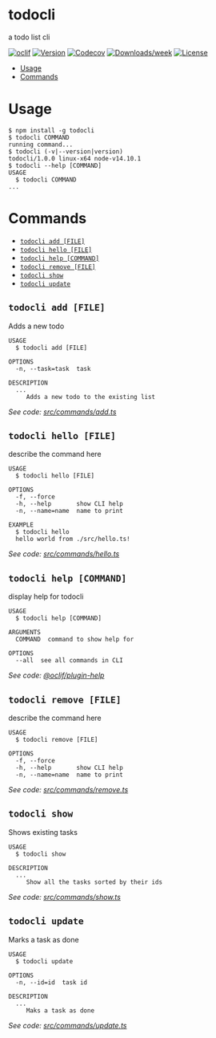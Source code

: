 todocli
=======

a todo list cli

[![oclif](https://img.shields.io/badge/cli-oclif-brightgreen.svg)](https://oclif.io)
[![Version](https://img.shields.io/npm/v/todocli.svg)](https://npmjs.org/package/todocli)
[![Codecov](https://codecov.io/gh/shujer/todocli/branch/master/graph/badge.svg)](https://codecov.io/gh/shujer/todocli)
[![Downloads/week](https://img.shields.io/npm/dw/todocli.svg)](https://npmjs.org/package/todocli)
[![License](https://img.shields.io/npm/l/todocli.svg)](https://github.com/shujer/todocli/blob/master/package.json)

<!-- toc -->
* [Usage](#usage)
* [Commands](#commands)
<!-- tocstop -->
# Usage
<!-- usage -->
```sh-session
$ npm install -g todocli
$ todocli COMMAND
running command...
$ todocli (-v|--version|version)
todocli/1.0.0 linux-x64 node-v14.10.1
$ todocli --help [COMMAND]
USAGE
  $ todocli COMMAND
...
```
<!-- usagestop -->
# Commands
<!-- commands -->
* [`todocli add [FILE]`](#todocli-add-file)
* [`todocli hello [FILE]`](#todocli-hello-file)
* [`todocli help [COMMAND]`](#todocli-help-command)
* [`todocli remove [FILE]`](#todocli-remove-file)
* [`todocli show`](#todocli-show)
* [`todocli update`](#todocli-update)

## `todocli add [FILE]`

Adds a new todo

```
USAGE
  $ todocli add [FILE]

OPTIONS
  -n, --task=task  task

DESCRIPTION
  ...
     Adds a new todo to the existing list
```

_See code: [src/commands/add.ts](https://github.com/shujer/todocli/blob/v1.0.0/src/commands/add.ts)_

## `todocli hello [FILE]`

describe the command here

```
USAGE
  $ todocli hello [FILE]

OPTIONS
  -f, --force
  -h, --help       show CLI help
  -n, --name=name  name to print

EXAMPLE
  $ todocli hello
  hello world from ./src/hello.ts!
```

_See code: [src/commands/hello.ts](https://github.com/shujer/todocli/blob/v1.0.0/src/commands/hello.ts)_

## `todocli help [COMMAND]`

display help for todocli

```
USAGE
  $ todocli help [COMMAND]

ARGUMENTS
  COMMAND  command to show help for

OPTIONS
  --all  see all commands in CLI
```

_See code: [@oclif/plugin-help](https://github.com/oclif/plugin-help/blob/v3.2.2/src/commands/help.ts)_

## `todocli remove [FILE]`

describe the command here

```
USAGE
  $ todocli remove [FILE]

OPTIONS
  -f, --force
  -h, --help       show CLI help
  -n, --name=name  name to print
```

_See code: [src/commands/remove.ts](https://github.com/shujer/todocli/blob/v1.0.0/src/commands/remove.ts)_

## `todocli show`

Shows existing tasks

```
USAGE
  $ todocli show

DESCRIPTION
  ...
     Show all the tasks sorted by their ids
```

_See code: [src/commands/show.ts](https://github.com/shujer/todocli/blob/v1.0.0/src/commands/show.ts)_

## `todocli update`

Marks a task as done

```
USAGE
  $ todocli update

OPTIONS
  -n, --id=id  task id

DESCRIPTION
  ...
     Maks a task as done
```

_See code: [src/commands/update.ts](https://github.com/shujer/todocli/blob/v1.0.0/src/commands/update.ts)_
<!-- commandsstop -->
